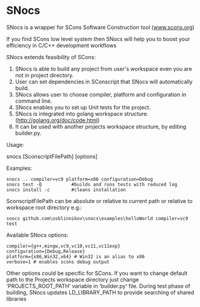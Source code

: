 SNocs
=====

SNocs is a wrapper for SCons Software Construction tool (www.scons.org)

If you find SCons low level system then SNocs will help you to boost your efficiency in C/C++ development workflows

SNocs extends feasibility of SCons:

1. SNocs is able to build any project from user's workspace even you are not in project directory.
2. User can set dependencies in SConscript that SNocs will automatically build.
3. SNocs allows user to choose compiler, platform and configuration in command line.
4. SNocs enables you to set up Unit tests for the project.
5. SNocs is integrated into golang workspace structure. (http://golang.org/doc/code.html)
6. It can be used with another projects workspace structure, by editing builder.py.

Usage:

snocs [SconscriptFilePath] [options]

Examples:

    snocs .. compiler=vc9 platform=x86 configuration=Debug
    snocs test -Q           #builds and runs tests with reduced log
    snocs install -c        #cleans installation
    
SconscriptFilePath can be absolute or relative to current path or 
relative to workspace root directory e.g.:
    
    snocs github.com\osblinnikov\snocs\examples\helloWorld compiler=vc9 test

Available SNocs options:

    compiler={g++,mingw,vc9,vc10,vc11,vc11exp}
    configuration={Debug,Release}
    platform={x86,Win32,x64} # Win32 is an alias to x86
    verbose=1 # enables scons debug output

Other options could be specific for SCons. 
If you want to change default path to the Projects workspace directory just change 'PROJECTS_ROOT_PATH' variable in 'builder.py' file. During test phase of building, SNocs updates LD_LIBRARY_PATH to provide searching of shared libraries
